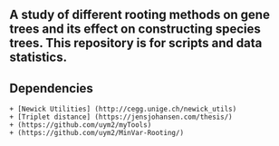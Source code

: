 ## A study of different rooting methods on gene trees and its effect on constructing species trees. This repository is for scripts and data statistics. 

## Dependencies
	+ [Newick Utilities] (http://cegg.unige.ch/newick_utils)
	+ [Triplet distance] (https://jensjohansen.com/thesis/)
	+ (https://github.com/uym2/myTools)
	+ (https://github.com/uym2/MinVar-Rooting/)
